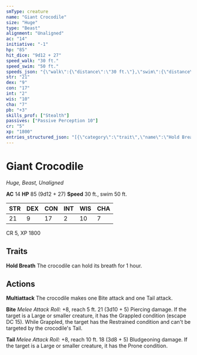 ```yaml
---
smType: creature
name: "Giant Crocodile"
size: "Huge"
type: "Beast"
alignment: "Unaligned"
ac: "14"
initiative: "-1"
hp: "85"
hit_dice: "9d12 + 27"
speed_walk: "30 ft."
speed_swim: "50 ft."
speeds_json: "{\"walk\":{\"distance\":\"30 ft.\"},\"swim\":{\"distance\":\"50 ft.\"}}"
str: "21"
dex: "9"
con: "17"
int: "2"
wis: "10"
cha: "7"
pb: "+3"
skills_prof: ["Stealth"]
passives: ["Passive Perception 10"]
cr: "5"
xp: "1800"
entries_structured_json: "[{\"category\":\"trait\",\"name\":\"Hold Breath\",\"text\":\"The crocodile can hold its breath for 1 hour.\"},{\"category\":\"action\",\"name\":\"Multiattack\",\"text\":\"The crocodile makes one Bite attack and one Tail attack.\"},{\"category\":\"action\",\"name\":\"Bite\",\"text\":\"*Melee Attack Roll:* +8, reach 5 ft. 21 (3d10 + 5) Piercing damage. If the target is a Large or smaller creature, it has the Grappled condition (escape DC 15). While Grappled, the target has the Restrained condition and can't be targeted by the crocodile's Tail.\",\"kind\":\"Melee Attack Roll\",\"to_hit\":\"+8\",\"range\":\"5 ft\",\"damage\":\"21 (3d10 + 5) Piercing\"},{\"category\":\"action\",\"name\":\"Tail\",\"text\":\"*Melee Attack Roll:* +8, reach 10 ft. 18 (3d8 + 5) Bludgeoning damage. If the target is a Large or smaller creature, it has the Prone condition.\",\"kind\":\"Melee Attack Roll\",\"to_hit\":\"+8\",\"range\":\"10 ft\",\"damage\":\"18 (3d8 + 5) Bludgeoning\"}]"
---
```


# Giant Crocodile
*Huge, Beast, Unaligned*

**AC** 14
**HP** 85 (9d12 + 27)
**Speed** 30 ft., swim 50 ft.

| STR | DEX | CON | INT | WIS | CHA |
| --- | --- | --- | --- | --- | --- |
| 21 | 9 | 17 | 2 | 10 | 7 |

CR 5, XP 1800

## Traits

**Hold Breath**
The crocodile can hold its breath for 1 hour.

## Actions

**Multiattack**
The crocodile makes one Bite attack and one Tail attack.

**Bite**
*Melee Attack Roll:* +8, reach 5 ft. 21 (3d10 + 5) Piercing damage. If the target is a Large or smaller creature, it has the Grappled condition (escape DC 15). While Grappled, the target has the Restrained condition and can't be targeted by the crocodile's Tail.

**Tail**
*Melee Attack Roll:* +8, reach 10 ft. 18 (3d8 + 5) Bludgeoning damage. If the target is a Large or smaller creature, it has the Prone condition.
